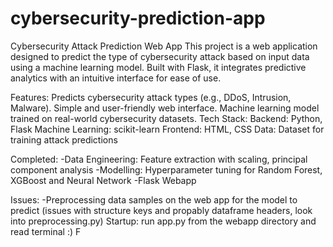 # cybersecurity-prediction-app
 Cybersecurity Attack Prediction Web App
This project is a web application designed to predict the type of cybersecurity attack based on input data using a machine learning model. Built with Flask, it integrates predictive analytics with an intuitive interface for ease of use.

Features:
Predicts cybersecurity attack types (e.g., DDoS, Intrusion, Malware).
Simple and user-friendly web interface.
Machine learning model trained on real-world cybersecurity datasets.
Tech Stack:
Backend: Python, Flask
Machine Learning: scikit-learn
Frontend: HTML, CSS
Data: Dataset for training attack predictions



Completed:
 -Data Engineering: Feature extraction with scaling, principal component analysis
 -Modelling: Hyperparameter tuning for Random Forest, XGBoost and Neural Network
 -Flask Webapp

Issues:
 -Preprocessing data samples on the web app for the model to predict (issues with structure keys and propably dataframe headers, look into preprocessing.py)
 	Startup: run app.py from the webapp directory and read terminal :)
 F
